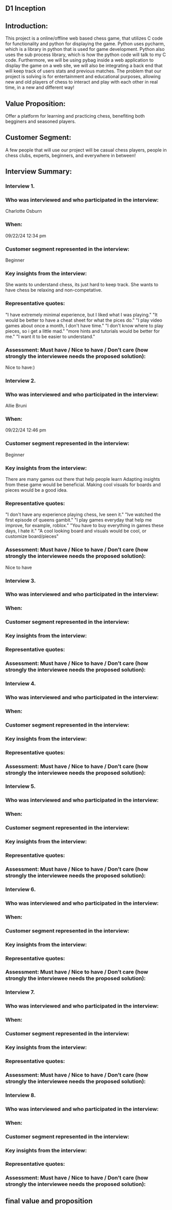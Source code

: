 ## D1 Inception

## Introduction:
This project is a online/offline web based chess game, that utilizes C code for functionality and python for displaying the game. Python uses pycharm, which is a library in python that is used for game development. Python also uses the sub process library, which is how the python code will talk to my C code. Furthermore, we will be using pybag inside a web application to display the game on a web site, we will also be integrating a back end that will keep track of users stats and previous matches. The problem that our project is solving is for entertainment and educational purposes, allowing new and old players of chess to interact and play with each other in real time, in a new and different way!

## Value Proposition:
Offer a platform for learning and practicing chess, benefiting both begginers and seasoned players.

## Customer Segment:
A few people that will use our project will be casual chess players, people in chess clubs, experts, beginners, and everywhere in between!

## Interview Summary: ##

### Interview 1.
### Who was interviewed and who participated in the interview:
Charlotte Osburn

### When:
09/22/24 12:34 pm
### Customer segment represented in the interview:
Beginner

### Key insights from the interview:
She wants to understand chess, its just hard to keep track.
She wants to have chess be relaxing and non-competative.

### Representative quotes:
"I have extremely minimal experience, but I liked what I was playing."
"It would be better to have a cheat sheet for what the pices do."
"I play video games about once a month, I don't have time."
"I don't know where to play pieces, so i get a little mad."
"more hints and tutorials would be better for me."
"I want it to be easier to understand."

### Assessment: Must have / Nice to have / Don’t care (how strongly the interviewee needs the proposed solution):
Nice to have:)

### Interview 2.
### Who was interviewed and who participated in the interview:
Allie Bruni

### When:
09/22/24 12:46 pm
### Customer segment represented in the interview:
Beginner
### Key insights from the interview:
There are many games out there that help people learn
Adapting insights from these game would be beneficial.
Making cool visuals for boards and pieces would be a good idea.

### Representative quotes:
"I don't have any experience playing chess, Ive seen it."
"Ive watched the first episode of queens gambit."
"I play games everyday that help me improve, for example, roblox."
"You have to buy everything in games these days, I hate it."
"A cool looking board and visuals would be cool, or customize board/pieces"

### Assessment: Must have / Nice to have / Don’t care (how strongly the interviewee needs the proposed solution):
Nice to have

### Interview 3.
### Who was interviewed and who participated in the interview:

### When:

### Customer segment represented in the interview:

### Key insights from the interview:

### Representative quotes:

### Assessment: Must have / Nice to have / Don’t care (how strongly the interviewee needs the proposed solution):


### Interview 4.
### Who was interviewed and who participated in the interview:

### When:

### Customer segment represented in the interview:

### Key insights from the interview:

### Representative quotes:

### Assessment: Must have / Nice to have / Don’t care (how strongly the interviewee needs the proposed solution):

### Interview 5.
### Who was interviewed and who participated in the interview:

### When:

### Customer segment represented in the interview:

### Key insights from the interview:

### Representative quotes:

### Assessment: Must have / Nice to have / Don’t care (how strongly the interviewee needs the proposed solution):

### Interview 6.
### Who was interviewed and who participated in the interview:

### When:

### Customer segment represented in the interview:

### Key insights from the interview:

### Representative quotes:

### Assessment: Must have / Nice to have / Don’t care (how strongly the interviewee needs the proposed solution):

### Interview 7.
### Who was interviewed and who participated in the interview:

### When:

### Customer segment represented in the interview:

### Key insights from the interview:

### Representative quotes:

### Assessment: Must have / Nice to have / Don’t care (how strongly the interviewee needs the proposed solution):

### Interview 8.
### Who was interviewed and who participated in the interview:

### When:

### Customer segment represented in the interview:

### Key insights from the interview:

### Representative quotes:

### Assessment: Must have / Nice to have / Don’t care (how strongly the interviewee needs the proposed solution):

## final value and proposition

